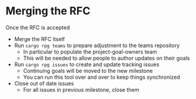 # Merging the RFC

Once the RFC is accepted

* Merge the RFC itself
* Run `cargo rpg teams` to prepare adjustment to the teams repository
    * In particular to populate the project-goal-owners team 
    * This will be needed to allow people to author updates on their goals
* Run `cargo rpg issues` to create and update tracking issues
    * Continuing goals will be moved to the new milestone
    * You can run this tool over and over to keep things synchronized
* Close out of date issues
    * For all issues in previous milestone, close them